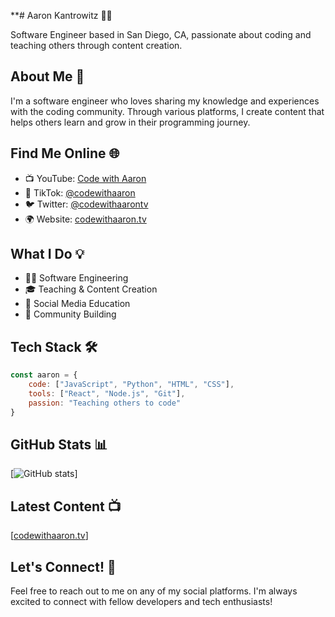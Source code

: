 **# Aaron Kantrowitz 👨‍💻

Software Engineer based in San Diego, CA, passionate about coding and teaching others through content creation.

## About Me 🚀
I'm a software engineer who loves sharing my knowledge and experiences with the coding community. Through various platforms, I create content that helps others learn and grow in their programming journey.

## Find Me Online 🌐
- 📺 YouTube: [Code with Aaron](https://codewithaaron.tv)
- 🎥 TikTok: [@codewithaaron](https://tiktok.com/@codewithaaron)
- 🐦 Twitter: [@codewithaarontv](https://twitter.com/codewithaarontv)
- 🌍 Website: [codewithaaron.tv](https://codewithaaron.tv)

## What I Do 💡
- 👨‍💻 Software Engineering
- 🎓 Teaching & Content Creation
- 📱 Social Media Education
- 🤝 Community Building

## Tech Stack 🛠️
```javascript
const aaron = {
    code: ["JavaScript", "Python", "HTML", "CSS"],
    tools: ["React", "Node.js", "Git"],
    passion: "Teaching others to code"
}
```

## GitHub Stats 📊
[![GitHub stats](https://github-readme-stats.vercel.app/api?username=aaronkantrowitz&show_icons=true&theme=radical)]

## Latest Content 📺
[[codewithaaron.tv](https://codewithaaron.tv)]

## Let's Connect! 🤝
Feel free to reach out to me on any of my social platforms. I'm always excited to connect with fellow developers and tech enthusiasts!
